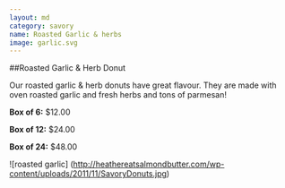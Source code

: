 ```yaml
---
layout: md
category: savory
name: Roasted Garlic & herbs
image: garlic.svg
---
```


##Roasted Garlic & Herb Donut

Our roasted garlic & herb donuts have great flavour. They are made with oven roasted garlic and fresh herbs and tons of parmesan!

**Box of 6:** $12.00

**Box of 12:** $24.00

**Box of 24:** $48.00

![roasted garlic] (http://heathereatsalmondbutter.com/wp-content/uploads/2011/11/SavoryDonuts.jpg)